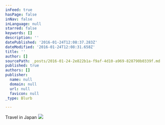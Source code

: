 ```yaml
---
inFeed: true
hasPage: false
inNav: false
inLanguage: null
starred: false
keywords: []
description: ''
datePublished: '2016-01-24T12:08:37.283Z'
dateModified: '2016-01-24T12:08:31.658Z'
title: ''
author: []
sourcePath: _posts/2016-01-24-2e822b1a-f9af-4d10-a969-828790b0339f.md
published: true
authors: []
publisher:
  name: null
  domain: null
  url: null
  favicon: null
_type: Blurb

---
```

Travel in Japan
![](https://the-grid-user-content.s3-us-west-2.amazonaws.com/e2b13c2c-7d5d-483a-b2b5-1037b75f025e.jpg)